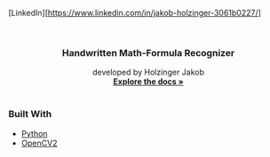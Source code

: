 [LinkedIn][https://www.linkedin.com/in/jakob-holzinger-3061b0227/]


<!-- PROJECT LOGO -->
<br />
<div align="center">

  <h3 align="center">Handwritten Math-Formula Recognizer</h3>

  <p align="center">
    developed by Holzinger Jakob
    <br />
    <a href="https://github.com/HolzJa180417/handwriting-math-recognition/tree/main/docs"><strong>Explore the docs »</strong></a>
    <br />
    <br />
  </p>
</div>


<!-- ABOUT THE PROJECT 
## About The Project

<p align="right">(<a href="#top">back to top</a>)</p>
-->


### Built With

* [Python](https://www.python.org/)
* [OpenCV2](https://pypi.org/project/opencv-python/)
